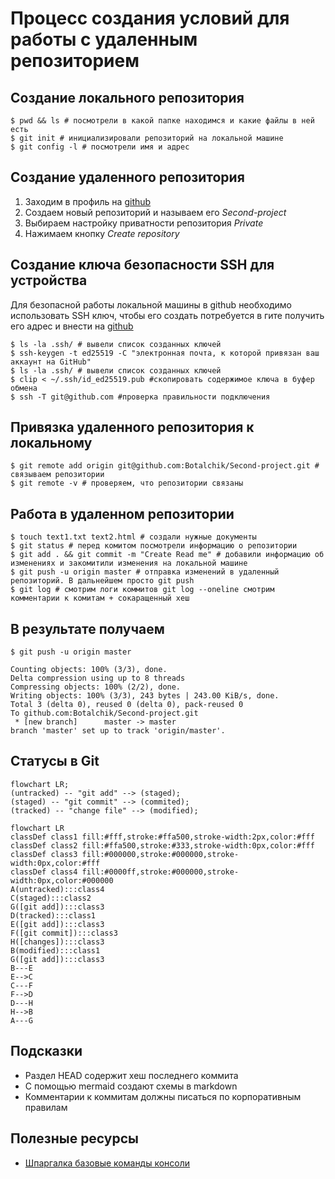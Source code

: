 # Процесс создания условий для работы с удаленным репозиторием
## Создание локального репозитория 

```
$ pwd && ls # посмотрели в какой папке находимся и какие файлы в ней есть
$ git init # инициализировали репозиторий на локальной машине
$ git config -l # посмотрели имя и адрес 
```

## Создание удаленного репозитория 
1. Заходим в профиль на [github](https://github.com/new "github!") 
2. Создаем новый репозиторий и называем его *Second-project*
3. Выбираем настройку приватности репозитория *Private*
4. Нажимаем кнопку *Create repository*

## Создание ключа безопасности SSH для устройства
Для безопасной работы локальной машины в github необходимо использовать SSH ключ, чтобы его создать потребуется в гите получить его адрес и внести на [github](https://github.com/settings/keys)

```
$ ls -la .ssh/ # вывели список созданных ключей 
$ ssh-keygen -t ed25519 -C "электронная почта, к которой привязан ваш аккаунт на GitHub" 
$ ls -la .ssh/ # вывели список созданных ключей 
$ clip < ~/.ssh/id_ed25519.pub #скопировать содержимое ключа в буфер обмена
$ ssh -T git@github.com #проверка правильности подключения
```
## Привязка удаленного репозитория к локальному 

```
$ git remote add origin git@github.com:Botalchik/Second-project.git # связываем репозитории
$ git remote -v # проверяем, что репозитории связаны
```

## Работа в удаленном репозитории 

```
$ touch text1.txt text2.html # создали нужные документы
$ git status # перед комитом посмотрели информацию о репозитории 
$ git add . && git commit -m "Create Read me" # добавили информацию об изменениях и закомитили изменения на локальной машине
$ git push -u origin master # отправка изменений в удаленный репозиторий. В дальнейшем просто git push
$ git log # смотрим логи коммитов git log --oneline смотрим комментарии к комитам + сокаращенный хеш
```

## В результате получаем 

```
$ git push -u origin master
```

```Enumerating objects: 3, done.
Counting objects: 100% (3/3), done.
Delta compression using up to 8 threads
Compressing objects: 100% (2/2), done.
Writing objects: 100% (3/3), 243 bytes | 243.00 KiB/s, done.
Total 3 (delta 0), reused 0 (delta 0), pack-reused 0
To github.com:Botalchik/Second-project.git
 * [new branch]      master -> master
branch 'master' set up to track 'origin/master'. 
```

## Статусы в Git

```mermaid
flowchart LR;
(untracked) -- "git add" --> (staged);
(staged) -- "git commit" --> (commited);
(tracked) -- "change file" --> (modified);
```

```mermaid
flowchart LR
classDef class1 fill:#fff,stroke:#ffa500,stroke-width:2px,color:#fff
classDef class2 fill:#ffa500,stroke:#333,stroke-width:0px,color:#fff
classDef class3 fill:#000000,stroke:#000000,stroke-width:0px,color:#fff
classDef class4 fill:#0000ff,stroke:#000000,stroke-width:0px,color:#000000
A(untracked):::class4
C(staged):::class2
G([git add]):::class3
D(tracked):::class1
E([git add]):::class3
F([git commit]):::class3
H([changes]):::class3
B(modified):::class1
G([git add]):::class3
B---E
E-->C
C---F
F-->D
D---H
H-->B
A---G
```

## Подсказки 
* Раздел HEAD содержит хеш последнего коммита
* С помощью mermaid создают схемы в markdown
* Комментарии к коммитам должны писаться по корпоративным правилам 


## Полезные ресурсы 
* [Шпаргалка базовые команды консоли](https://practicum.yandex.ru/trainer/git-basics/lesson/fe0bcd71-f592-423b-bb81-27c37a6a115b/)